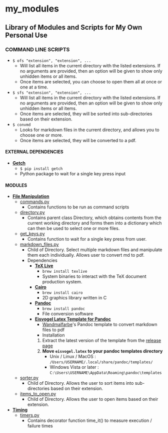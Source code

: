 # my_modules

## Library of Modules and Scripts for My Own Personal Use

### COMMAND LINE SCRIPTS

- `$ ofs "extension", "extension", ...`
  - Will list all items in the current directory with the listed extensions. If no arguments are provided, then an option will be given to show only unhidden items or all items.
  - Once items are selected, you can choose to open them all at once or one at a time.
- `$ sfs "extension", "extension", ...`
  - Will list all items in the current directory with the listed extensions. If no arguments are provided, then an option will be given to show only unhidden items or all items.
  - Once items are selected, they will be sorted into sub-directories based on their extension.
- `$ convmd`
  - Looks for markdown files in the current directory, and allows you to choose one or more.
  - Once items are selected, they will be converted to a pdf.

#### EXTERNAL DEPENDENCIES

- [**Getch**](https://pypi.org/project/getch/)
  - `$ pip install getch`
  - Python package to wait for a single key press input

#### MODULES

- **[File Manipulation](/python_modules/file_manipulation)**
  - [commands.py](brypymods/src/file_manipulation/commands.py)
    - Contains functions to be run as command scripts
  - [directory.py](brypymods/src/file_manipulation/directory.py)
    - Contains parent class Directory, which obtains contents from the current working directory and forms them into a dictionary which can then be used to select one or more files.
  - [get_keys.py](brypymods/src/file_manipulation/get_keys.py)
    - Contains function to wait for a single key press from user.
  - [markdown_files.py](brypymods/src/file_manipulation/markdown_files.py)
    - Child of Directory. Select multiple markdown files and manipulate them each individually. Allows user to convert md to pdf.
    - Dependencies
      - [**TeX Live**](https://www.tug.org/texlive/)
        - `brew install texlive`
        - System binaries to interact with the TeX document production system.
      - [**Cairo**](https://cairographics.org/)
        - `brew install cairo`
        - 2D graphics library written in C
      - [**Pandoc**](https://pandoc.org/)
        - `brew install pandoc`
        - File conversion software
      - [**Eisvogel Latex Template for Pandoc**](https://github.com/Wandmalfarbe/pandoc-latex-template?tab=readme-ov-file)
        - [Wandmalfarbe](https://github.com/Wandmalfarbe)'s Pandoc template to convert markdown files to pdf
        - Installation
        1. Extract the latest version of the template from the [release page](https://github.com/Wandmalfarbe/pandoc-latex-template/releases/tag/2.4.2)
        2. **Move `eisvogel.latex` to your pandoc templates directory**
           - Unix / Linux / MacOS : `/Users/USERNAME/.local/share/pandoc/templates/`
           - Windows Vista or later : `C:\Users\USERNAME\AppData\Roaming\pandoc\templates`
  - [sorter.py](brypymods/src/file_manipulation/sorter.py)
    - Child of Directory. Allows the user to sort items into sub-directories based on their extension.
  - [items_to_open.py](/python_modules/file_manipulation/open_markup_file.py)
    - Child of Directory. Allows the user to open items based on their extension.
- [**Timing**](/python_modules/timing/)
  - [timers.py](/python_modules/timing/timers.py)
    - Contains decorator function time_it() to measure execution / failure times
